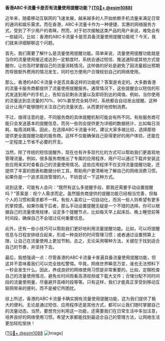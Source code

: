 **香港ABC卡流量卡是否有流量使用提醒功能？[[TG💪+ @esim1088](https://t.me/s/esim1088)]**

近年来，随着移动互联网的飞速发展，越来越多的人开始依赖手机流量来满足日常的通讯和娱乐需求。而在香港，ABC卡流量卡作为一种便捷、实惠的网络服务方式，受到了不少用户的青睐。然而，对于初次接触这类产品的用户来说，难免会有一些疑问，比如：香港的ABC卡流量卡是否具备流量使用提醒功能呢？今天，我们就来详细聊聊这个问题。

首先，我们需要了解什么是流量使用提醒功能。简单来说，流量使用提醒功能就是当你的流量使用接近或达到一定额度时，系统会通过短信、推送通知或其他方式提醒你，让你及时掌握自己的流量消耗情况。这样做的好处是避免了因流量超出预期而导致额外费用的情况发生，同时也方便用户合理规划自己的网络使用。

那么，香港的ABC卡流量卡是否具备这样的功能呢？答案是肯定的。大多数香港的流量卡服务商都提供了流量使用提醒服务。通常情况下，这些提醒会以短信的形式发送到用户的手机上，告知当前剩余流量以及即将到达的阈值。例如，当你使用的流量达到总流量的70%、90%甚至完全耗尽时，系统都会自动发出提醒。这种设计让用户能够随时关注自己的流量状态，从而更好地控制消费。

不过，值得注意的是，不同服务商的具体提醒机制可能会有所不同。有些服务商可能只会发送基本的提醒信息，而另一些则会提供更为详细的数据统计，比如每日消耗、每周消耗等。因此，在选择ABC卡流量卡时，建议大家多做比较，选择那些提供更全面提醒功能的服务商。这样不仅能确保自己获得更好的用户体验，还能在一定程度上节省不必要的开支。

当然，除了传统的短信提醒外，现在也有许多现代化的方式可以帮助我们更直观地管理流量。例如，很多服务商推出了专属的应用程序，用户可以通过下载并安装这些应用来实时查看自己的流量使用情况。这些应用程序不仅支持流量提醒功能，还提供了丰富的图表和数据分析工具，帮助用户更清晰地了解自己的网络消费习惯。如果你是一个追求高效管理的人，不妨尝试一下这种方式。

说到这里，可能有人会问：“既然有这么多提醒手段，那我还需要手动设置提醒吗？”答案是：视个人需求而定。虽然服务商提供的提醒功能已经相当完善，但每个人的习惯和需求都不一样。有些人喜欢让一切自动化，而另一些人则希望有更多的掌控感。如果你属于后者，那么手动设置提醒无疑是一个不错的选择。你可以根据自己的流量使用规律，设定多个提醒节点，比如每天早上起床后、晚上睡觉前等时间段，确保自己不会错过任何重要信息。

此外，还有一些小技巧可以帮助我们更好地利用流量提醒功能。比如，可以将提醒信息与日程安排结合起来，形成一种良好的时间管理习惯；或者通过设置预算上限，让自己在流量使用上更加节制。总之，无论采用哪种方法，关键在于找到适合自己的节奏，并坚持下去。

最后，我想强调一点：尽管香港的ABC卡流量卡普遍具备流量使用提醒功能，但这并不意味着我们可以完全放松警惕。毕竟，网络世界瞬息万变，谁也无法预料下一秒会发生什么。因此，养成良好的网络使用习惯是非常重要的。比如，定期检查自己的流量使用情况，避免长时间观看高清视频或下载大文件；合理分配不同时间段的流量使用量，尽量避开高峰时段等等。只有这样，我们才能真正享受到移动互联网带来的便利，而不是被它所困扰。

综上所述，香港的ABC卡流量卡确实拥有流量使用提醒功能，这为我们提供了极大的便利。无论是通过短信、应用程序还是其他方式，都可以让我们随时掌握自己的流量动态。当然，要想充分利用这一功能，还需要我们在日常生活中多加注意，培养良好的网络使用习惯。希望大家都能找到最适合自己的管理方法，让网络生活更加轻松愉快！

[[TG💪+ @esim1088](https://t.me/s/esim1088) ![Image](https://i.postimg.cc/4NQfJmqS/Snipaste-2025-05-13-00-14-12.png)]